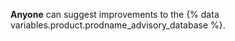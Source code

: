 **Anyone** can suggest improvements to the {% data variables.product.prodname_advisory_database %}.
